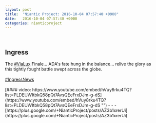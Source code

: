 ```yaml
---
layout: post
title:  "Niantic Project: 2016-10-04 07:57:40 +0900"
date:   2016-10-04 07:57:40 +0900
categories: nianticproject
---
```

<div class="shared"><br /><h2>Ingress</h2>The <a rel="nofollow" class="ot-hashtag" href="https://plus.google.com/s/%23ViaLux">#ViaLux</a> Finale... ADA's fate hung in the balance... relive the glory as this tightly fought battle swept across the globe.<br /><br /><a rel="nofollow" class="ot-hashtag" href="https://plus.google.com/s/%23IngressNews">#IngressNews</a><br /><br /></div>
[#### video: https://www.youtube.com/embed/hVuy8rku4TQ?list=PLDEUWItbkQ58pQt7AvsQEeFrxDJm-g-dS](https://www.youtube.com/embed/hVuy8rku4TQ?list=PLDEUWItbkQ58pQt7AvsQEeFrxDJm-g-dS "")
- - -
[https://plus.google.com/+NianticProject/posts/AZ3b1xrerUi](https://plus.google.com/+NianticProject/posts/AZ3b1xrerUi)
